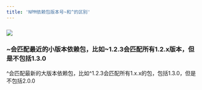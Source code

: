 ```yaml
---
title: 'NPM依赖包版本号~和^的区别'
---   
```

### ![](https://img-blog.csdnimg.cn/20190506191718531.png?x-oss-processimage/watermark,type_ZmFuZ3poZW5naGVpdGk,shadow_10,text_aHR0cHM6Ly9ibG9nLmNzZG4ubmV0L3h1dG9uZ2Jhbw,size_16,color_FFFFFF,t_70)

### ~会匹配最近的小版本依赖包，比如~1.2.3会匹配所有1.2.x版本，但是不包括1.3.0  
^会匹配最新的大版本依赖包，比如^1.2.3会匹配所有1.x.x的包，包括1.3.0，但是不包括2.0.0